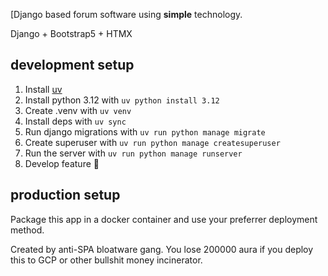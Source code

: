 [Django based forum software using **simple** technology.

Django + Bootstrap5 + HTMX

## development setup
1. Install [uv](https://docs.astral.sh/uv/)
2. Install python 3.12 with `uv python install 3.12`
3. Create .venv with `uv venv`
4. Install deps with `uv sync`
5. Run django migrations with `uv run python manage migrate`
6. Create superuser with `uv run python manage createsuperuser`
7. Run the server with `uv run python manage runserver`
8. Develop feature 🔨

## production setup
Package this app in a docker container and use your preferrer deployment method.



Created by anti-SPA bloatware gang. You lose 200000 aura if you deploy this to GCP or other 
bullshit money incinerator.